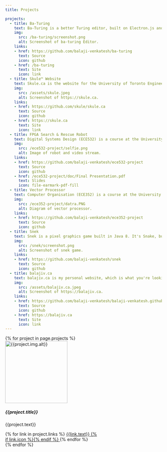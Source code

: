 ```yaml
---
title: Projects

projects:
  - title: Ba-Turing
    text: Ba-Turing is a better Turing editor, built on Electron.js and node.js.
    img:
      src: /ba-turing/screenshot.png
      alt: Screenshot of ba-turing Editor.
    links:
    - href: https://github.com/balaji-venkatesh/ba-turing
      text: Source
      icon: github
    - href: /ba-turing
      text: Site
      icon: link
  - title: Skule™ Website
    text: Skule.ca is the website for the University of Toronto Engineering Society and the engineering student body, Skule™.
    img:
      src: /assets/skule.jpeg
      alt: Screenshot of https://skule.ca.
    links:
    - href: https://github.com/skule/skule.ca
      text: Source
      icon: github
    - href: https://skule.ca
      text: Site
      icon: link
  - title: FPGA Search & Rescue Robot
    text: Digital Systems Design (ECE532) is a course at the University of Toronto where teams of four students build complex FPGA-based systems. Our project was an autonomous search and rescue robot with audio localisation.
    img:
      src: /ece532-project/selfie.png
      alt: Image of robot and video stream.
    links:
    - href: https://github.com/balaji-venkatesh/ece532-project
      text: Source
      icon: github
    - href: /ece532-project/doc/Final Presentation.pdf
      text: Slides
      icon: file-earmark-pdf-fill
  - title: Vector Processor
    text: Computer Organisation (ECE352) is a course at the University of Toronto. Our final project was a single instruction multiple data (SIMD/vector) extension for a multicycle processor.
    img:
      src: /ece352-project/datra.PNG
      alt: Diagram of vector processor.
    links:
    - href: https://github.com/balaji-venkatesh/ece352-project
      text: Source
      icon: github
  - title: Snek
    text: Snek is a pixel graphics game built in Java 8. It's Snake, but with 2 Snakes! It includes an underlying from-scratch game engine with sprites, fonts, timers, and customizable keyboard controls.
    img:
      src: /snek/screenshot.png
      alt: Screenshot of snek game.
    links:
    - href: https://github.com/balaji-venkatesh/snek
      text: Source
      icon: github
  - title: balajiv.ca
    text: balajiv.ca is my personal website, which is what you're looking at right now! It's hosted on Github Pages, and uses the Jekyll static site generator to compile a static website from the source HTML, Markdown, and Liquid. I wrote a custom, responsive theme using the Bootstrap frontend toolkit.
    img: 
      src: /assets/balajiv.ca.jpeg
      alt: Screenshot of https://balajiv.ca.
    links:
    - href: https://github.com/balaji-venkatesh/balaji-venkatesh.github.io
      text: Source
      icon: github
    - href: https://balajiv.ca
      text: Site
      icon: link
---
```


<div class=" row row-cols-1 row-cols-sm-1 row-cols-md-2 row-cols-lg-3 row-cols-xxl-4 g-3 justify-content-center">
  {% for project in page.projects %}
  <div class="col" style="max-width:300px !important">
    <div class="card h-100">
      <img src="{{project.img.src}}" height="200px" class="placeholder card-img-top" alt="{{project.img.alt}}">
      <div class="card-body">
        <h5 class="card-title">{{project.title}}</h5>
        <p class="card-text">{{project.text}}</p>
      </div>
      <div class="card-footer">
        {% for link in project.links %}
        <a href="{{link.href}}" class="btn btn-primary">
          {{link.text}}
          {% if link.icon %}<i class="bi bi-{{link.icon}}"></i>{% endif %}
        </a>
        {% endfor %}
      </div>
    </div>
  </div>
  {% endfor %}
</div>